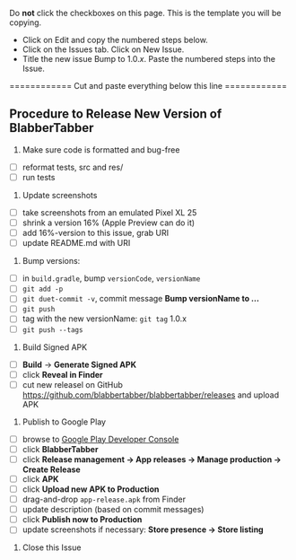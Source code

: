 Do **not** click the checkboxes on this page.  This is the template you will be copying.
-  Click on Edit and copy the numbered steps below.
-  Click on the Issues tab.  Click on New Issue.
-  Title the new issue Bump to 1.0.*x*.  Paste the numbered steps into the Issue.

============ Cut and paste everything below this line ============


## Procedure to Release New Version of BlabberTabber
1. Make sure code is formatted and bug-free
  * [ ] reformat tests, src and res/
  * [ ] run tests
1. Update screenshots
  * [ ] take screenshots from an emulated Pixel XL 25
  * [ ] shrink a version 16% (Apple Preview can do it)
  * [ ] add 16%-version to this issue, grab URI
  * [ ] update README.md with URI
1. Bump versions:
  * [ ] in `build.gradle`, bump `versionCode`, `versionName`
  * [ ] `git add -p`
  * [ ] `git duet-commit -v`, commit message **Bump versionName to ...**
  * [ ] `git push`
  * [ ] tag with the new versionName: `git tag` 1.0.x
  * [ ] `git push --tags`
1. Build Signed APK
  * [ ] **Build** &rarr; **Generate Signed APK**
  * [ ] click **Reveal in Finder**
  * [ ] cut new releasel on GitHub <https://github.com/blabbertabber/blabbertabber/releases> and upload APK
1. Publish to Google Play
  * [ ] browse to [Google Play Developer Console](https://play.google.com/apps/publish/)
  * [ ] click **BlabberTabber**
  * [ ] click **Release management &rarr; App releases &rarr; Manage production &rarr; Create Release**
  * [ ] click **APK**
  * [ ] click **Upload new APK to Production**
  * [ ] drag-and-drop `app-release.apk` from Finder
  * [ ] update description (based on commit messages)
  * [ ] click **Publish now to Production**
  * [ ] update screenshots if necessary: **Store presence &rarr; Store listing**
1. Close this Issue
